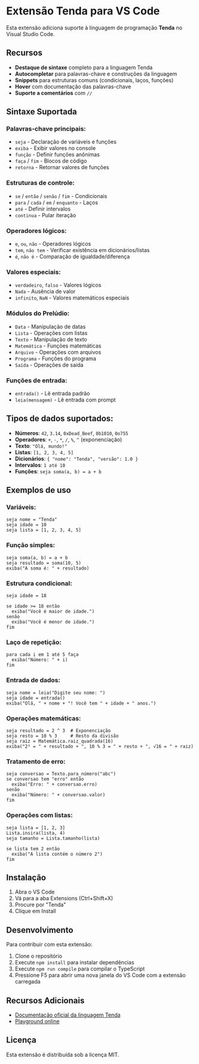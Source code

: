 # Extensão Tenda para VS Code

Esta extensão adiciona suporte à linguagem de programação **Tenda** no Visual Studio Code.

## Recursos

- **Destaque de sintaxe** completo para a linguagem Tenda
- **Autocompletar** para palavras-chave e construções da linguagem
- **Snippets** para estruturas comuns (condicionais, laços, funções)
- **Hover** com documentação das palavras-chave
- **Suporte a comentários** com `//`

## Sintaxe Suportada

### Palavras-chave principais:
- `seja` - Declaração de variáveis e funções
- `exiba` - Exibir valores no console
- `função` - Definir funções anônimas
- `faça` / `fim` - Blocos de código
- `retorna` - Retornar valores de funções

### Estruturas de controle:
- `se` / `então` / `senão` / `fim` - Condicionais
- `para` / `cada` / `em` / `enquanto` - Laços
- `até` - Definir intervalos
- `continua` - Pular iteração

### Operadores lógicos:
- `e`, `ou`, `não` - Operadores lógicos
- `tem`, `não tem` - Verificar existência em dicionários/listas
- `é`, `não é` - Comparação de igualdade/diferença

### Valores especiais:
- `verdadeiro`, `falso` - Valores lógicos
- `Nada` - Ausência de valor
- `infinito`, `NaN` - Valores matemáticos especiais

### Módulos do Prelúdio:
- `Data` - Manipulação de datas
- `Lista` - Operações com listas
- `Texto` - Manipulação de texto
- `Matemática` - Funções matemáticas
- `Arquivo` - Operações com arquivos
- `Programa` - Funções do programa
- `Saída` - Operações de saída

### Funções de entrada:
- `entrada()` - Lê entrada padrão
- `leia(mensagem)` - Lê entrada com prompt

## Tipos de dados suportados:
- **Números**: `42`, `3.14`, `0xDead_Beef`, `0b1010`, `0o755`
- **Operadores**: `+`, `-`, `*`, `/`, `%`, `^` (exponenciação)
- **Texto**: `"Olá, mundo!"`
- **Listas**: `[1, 2, 3, 4, 5]`
- **Dicionários**: `{ "nome": "Tenda", "versão": 1.0 }`
- **Intervalos**: `1 até 10`
- **Funções**: `seja soma(a, b) = a + b`

## Exemplos de uso

### Variáveis:
```tenda
seja nome = "Tenda"
seja idade = 10
seja lista = [1, 2, 3, 4, 5]
```

### Função simples:
```tenda
seja soma(a, b) = a + b
seja resultado = soma(10, 5)
exiba("A soma é: " + resultado)
```

### Estrutura condicional:
```tenda
seja idade = 18

se idade >= 18 então
  exiba("Você é maior de idade.")
senão
  exiba("Você é menor de idade.")
fim
```

### Laço de repetição:
```tenda
para cada i em 1 até 5 faça
  exiba("Número: " + i)
fim
```

### Entrada de dados:
```tenda
seja nome = leia("Digite seu nome: ")
seja idade = entrada()
exiba("Olá, " + nome + "! Você tem " + idade + " anos.")
```

### Operações matemáticas:
```tenda
seja resultado = 2 ^ 3  # Exponenciação
seja resto = 10 % 3     # Resto da divisão
seja raiz = Matemática.raiz_quadrada(16)
exiba("2³ = " + resultado + ", 10 % 3 = " + resto + ", √16 = " + raiz)
```

### Tratamento de erro:
```tenda
seja conversao = Texto.para_número("abc")
se conversao tem "erro" então
  exiba("Erro: " + conversao.erro)
senão
  exiba("Número: " + conversao.valor)
fim
```

### Operações com listas:
```tenda
seja lista = [1, 2, 3]
Lista.insira(lista, 4)
seja tamanho = Lista.tamanho(lista)

se lista tem 2 então
  exiba("A lista contém o número 2")
fim
```

## Instalação

1. Abra o VS Code
2. Vá para a aba Extensions (Ctrl+Shift+X)
3. Procure por "Tenda"
4. Clique em Install

## Desenvolvimento

Para contribuir com esta extensão:

1. Clone o repositório
2. Execute `npm install` para instalar dependências
3. Execute `npm run compile` para compilar o TypeScript
4. Pressione F5 para abrir uma nova janela do VS Code com a extensão carregada

## Recursos Adicionais

- [Documentação oficial da linguagem Tenda](https://tenda.dev/docs)
- [Playground online](https://tenda.dev/playground)

## Licença

Esta extensão é distribuída sob a licença MIT.